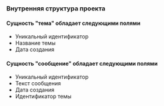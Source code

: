 ### Внутренняя структура проекта ###

#### Сущность "тема" обладает следующими полями ####
  * Уникальный идентификатор
  * Название темы
  * Дата создания

#### Сущность "сообщение" обладает следующими полями ####
  * Уникальный идентификатор
  * Текст сообщения
  * Дата создания
  * Идентификатор темы